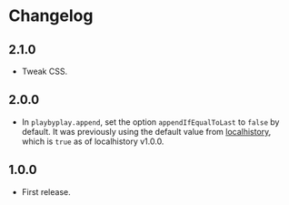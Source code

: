 # Changelog

## 2.1.0

* Tweak CSS.

## 2.0.0

* In `playbyplay.append`, set the option `appendIfEqualToLast` to `false` by default. It was previously using the default value from [localhistory](https://github.com/peferron/localhistory#localhistoryappendkey-entry-options-callback), which is `true` as of localhistory v1.0.0.

## 1.0.0

* First release.
